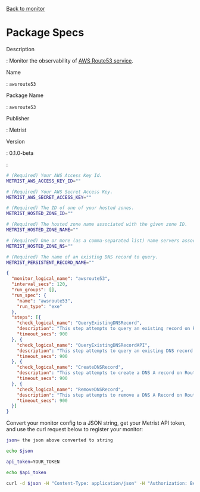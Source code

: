 [Back to monitor](awsroute53.md)

# Package Specs

Description

: Monitor the observability of [AWS Route53 service](https://aws.amazon.com/route53/).

Name

: `awsroute53`

Package Name

: `awsroute53`

Publisher

: Metrist

Version

: 0.1.0-beta

: &nbsp;


<!--@include: /parts/_3.md-->


```sh
# (Required) Your AWS Access Key Id.
METRIST_AWS_ACCESS_KEY_ID=""

# (Required) Your AWS Secret Access Key.
METRIST_AWS_SECRET_ACCESS_KEY=""

# (Required) The ID of one of your hosted zones.
METRIST_HOSTED_ZONE_ID=""

# (Required) The hosted zone name associated with the given zone ID.
METRIST_HOSTED_ZONE_NAME=""

# (Required) One or more (as a comma-separated list) name servers associated with the given zone ID.
METRIST_HOSTED_ZONE_NS=""

# (Required) The name of an existing DNS record to query.
METRIST_PERSISTENT_RECORD_NAME=""
```

<!--@include: /parts/tips_env-vars.md -->


<!--@include: /parts/_4.md-->


```json
{
  "monitor_logical_name": "awsroute53",
  "interval_secs": 120,
  "run_groups": [],
  "run_spec": {
    "name": "awsroute53",
    "run_type": "exe"
  },
  "steps": [{
    "check_logical_name": "QueryExistingDNSRecord",
    "description": "This step attempts to query an existing record on Route53 via DNS Lookup.",
    "timeout_secs": 900
  }, {
    "check_logical_name": "QueryExistingDNSRecordAPI",
    "description": "This step attempts to query an existing DNS record on Route53 via the AWS SDK for JavaScript v3.",
    "timeout_secs": 900
  }, {
    "check_logical_name": "CreateDNSRecord",
    "description": "This step attempts to create a DNS A record on Route53 via the AWS SDK for JavaScript v3.",
    "timeout_secs": 900
  }, {
    "check_logical_name": "RemoveDNSRecord",
    "description": "This step attempts to remove a DNS A Record on Route53 via the AWS SDK for JavaScript v3.",
    "timeout_secs": 900
  }]
}
```




Convert your monitor config to a JSON string, get your Metrist API token, and use the curl request below to register your monitor:

```sh
json= the json above converted to string

echo $json

api_token=YOUR_TOKEN

echo $api_token

curl -d $json -H "Content-Type: application/json" -H "Authorization: Bearer $api_token" 'https://app.metrist.io/api/v0/monitor-config'

```

<!--@include: /parts/tips_api.md-->


<!--@include: /parts/_5.md-->


<!--@include: /parts/result.md-->